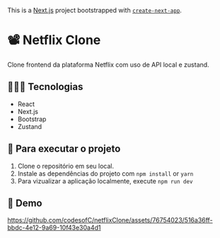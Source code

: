 This is a [Next.js](https://nextjs.org/) project bootstrapped with [`create-next-app`](https://github.com/vercel/next.js/tree/canary/packages/create-next-app).

# 📽 Netflix Clone
 Clone frontend da plataforma Netflix com uso de API local e zustand.

## 👨🏾‍💻 Tecnologias
* React
* Next.js
* Bootstrap
* Zustand

## 🚦 Para executar o projeto
1. Clone o repositório em seu local.
2. Instale as dependências do projeto com ``npm install`` or ``yarn``
3. Para vizualizar a aplicação localmente, execute ``npm run dev``

## 🍿 Demo
https://github.com/codesofC/netflixClone/assets/76754023/516a36ff-bbdc-4e12-9a69-10f43e30a4d1

